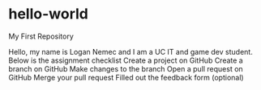 # hello-world
My First Repository

Hello, my name is Logan Nemec and I am a UC IT and game dev student.
Below is the assignment checklist
 Create a project on GitHub
 Create a branch on GitHub
 Make changes to the branch
 Open a pull request on GitHub
 Merge your pull request
 Filled out the feedback form (optional)
